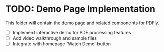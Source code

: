 # TODO: Demo Page Implementation

This folder will contain the demo page and related components for PDFly.

- [ ] Implement interactive demo for PDF processing features
- [ ] Add video walkthrough and sample files
- [ ] Integrate with homepage 'Watch Demo' button
